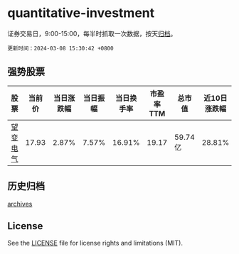 # quantitative-investment

证券交易日，9:00-15:00，每半时抓取一次数据，按天[归档](archives)。

`更新时间：2024-03-08 15:30:42 +0800`

## 强势股票

|股票|当前价|当日涨跌幅|当日振幅|当日换手率|市盈率TTM|总市值|近10日涨跌幅|
|----|----|----|----|----|----|----|----|
|[望变电气](https://xueqiu.com/S/SH603191)|17.93|2.87%|7.57%|16.91%|19.17|59.74亿|28.81%|

## 历史归档

[archives](archives)

## License

See the [LICENSE](LICENSE) file for license rights and limitations (MIT).